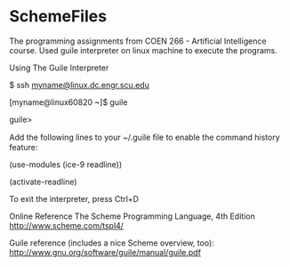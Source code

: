 # SchemeFiles
The programming assignments from COEN 266 - Artificial Intelligence course. Used guile interpreter on linux machine to execute the programs.

Using The Guile Interpreter 

$ ssh myname@linux.dc.engr.scu.edu

[myname@linux60820 ~]$ guile

guile> 

Add the following lines to your ~/.guile ﬁle to enable the command history feature: 

(use-modules (ice-9 readline)) 

(activate-readline) 

To exit the interpreter, press Ctrl+D

Online Reference The Scheme Programming Language, 4th Edition http://www.scheme.com/tspl4/ 

Guile reference (includes a nice Scheme overview, too): http://www.gnu.org/software/guile/manual/guile.pdf
